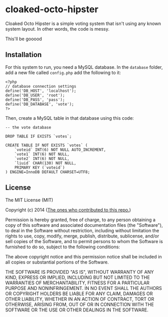 cloaked-octo-hipster
====================

Cloaked Octo Hipster is a simple voting system that isn't using any known system layout. In other words, the code is messy.

This'll be gooood


## Installation
For this system to run, you need a MySQL database. In the <code>database</code> folder, add a new file called <code>config.php</code> add the following to it:

```
<?php
// database connection settings
define('DB_HOST', 'localhost');
define('DB_USER', 'root');
define('DB_PASS', 'pass');
define('DB_DATABASE', 'vote');
?>
```

Then, create a MySQL table in that database using this code:

```
-- the vote database

DROP TABLE IF EXISTS `votes`;

CREATE TABLE IF NOT EXISTS `votes` (
	`voteid` INT(6) NOT NULL AUTO_INCREMENT,
	`vote1` INT(6) NOT NULL,
	`vote2` INT(6) NOT NULL,
	`liuid` CHAR(130) NOT NULL,
	PRIMARY KEY (`voteid`)
) ENGINE=InnoDB DEFAULT CHARSET=UTF8;
```

## License
The MIT License (MIT)

Copyright (c) 2014 (<a href="https://github.com/klaseskilson/cloaked-octo-hipster/graphs/contributors">The ones who contributed to this repo.</a>)

Permission is hereby granted, free of charge, to any person obtaining a copy
of this software and associated documentation files (the "Software"), to deal
in the Software without restriction, including without limitation the rights
to use, copy, modify, merge, publish, distribute, sublicense, and/or sell
copies of the Software, and to permit persons to whom the Software is
furnished to do so, subject to the following conditions:

The above copyright notice and this permission notice shall be included in all
copies or substantial portions of the Software.

THE SOFTWARE IS PROVIDED "AS IS", WITHOUT WARRANTY OF ANY KIND, EXPRESS OR
IMPLIED, INCLUDING BUT NOT LIMITED TO THE WARRANTIES OF MERCHANTABILITY,
FITNESS FOR A PARTICULAR PURPOSE AND NONINFRINGEMENT. IN NO EVENT SHALL THE
AUTHORS OR COPYRIGHT HOLDERS BE LIABLE FOR ANY CLAIM, DAMAGES OR OTHER
LIABILITY, WHETHER IN AN ACTION OF CONTRACT, TORT OR OTHERWISE, ARISING FROM,
OUT OF OR IN CONNECTION WITH THE SOFTWARE OR THE USE OR OTHER DEALINGS IN THE
SOFTWARE.
